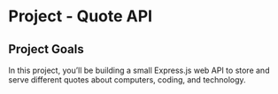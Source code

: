 # Project - Quote API

## **Project Goals**

In this project, you’ll be building a small Express.js web API to store and serve different quotes about computers, coding, and technology.

